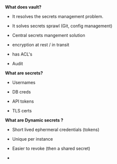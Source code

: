**What does vault?**

- It resolves the secrets management problem.

- It solves secrets sprawl (Git, config management)

- Central secrets mangement solution 

- encryption at rest / in transit

- has ACL's

- Audit

**What are secrets?**

- Usernames

- DB creds

- API tokens

- TLS certs

**What are Dynamic secrets ?**

- Short lived ephermeral credentials (tokens)

- Unique per instance

- Easier to revoke (then a shared secret)

- 
